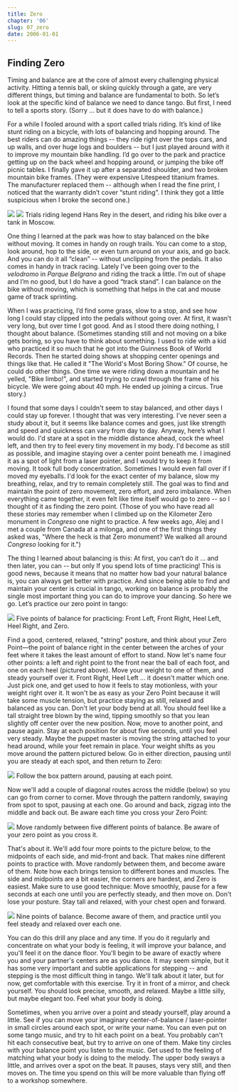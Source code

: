 ```yaml
---
title: Zero
chapter: '06'
slug: 07_zero
date: 2006-01-01
---
```


## Finding Zero

Timing and balance are at the core of almost every challenging physical activity. Hitting a tennis ball, or skiing quickly through a gate, are very different things, but timing and balance are fundamental to both. So let’s look at the specific kind of balance we need to dance tango. But first, I need to tell a sports story. (Sorry ... but it does have to do with balance.)

For a while I fooled around with a sport called trials riding. It’s kind of like stunt riding on a bicycle, with lots of balancing and hopping around. The best riders can do amazing things -- they ride right over the tops cars, and up walls, and over huge logs and boulders -- but I just played around with it to improve my mountain bike handling. I’d go over to the park and practice getting up on the back wheel and hopping around, or jumping the bike off picnic tables. I finally gave it up after a separated shoulder, and two broken mountain bike frames. (They were expensive Litespeed titanium frames. The manufacturer replaced them -- although when I read the fine print, I noticed that the warranty didn’t cover “stunt riding”. I think they got a little suspicious when I broke the second one.)

![](/6_pics/photos/hans1W.jpg)
![](/6_pics/photos/hanstankW.jpg)
Trials riding legend Hans Rey in the desert, and riding his bike over a tank in Moscow.

One thing I learned at the park was how to stay balanced on the bike without moving. It comes in handy on rough trails. You can come to a stop, look around, hop to the side, or even turn around on your axis, and go back. And you can do it all “clean” -- without unclipping from the pedals. It also comes in handy in track racing. Lately I’ve been going over to the _velodromo_ in _Parque Belgrano_ and riding the track a little. I’m out of shape and I’m no good, but I do have a good “track stand”. I can balance on the bike without moving, which is something that helps in the cat and mouse game of track sprinting.

When I was practicing, I’d find some grass, slow to a stop, and see how long I could stay clipped into the pedals without going over. At first, it wasn’t very long, but over time I got good. And as I stood there doing nothing, I thought about balance. (Sometimes standing still and not moving on a bike gets boring, so you have to think about something. I used to ride with a kid who practiced it so much that he got into the Guinness Book of World Records. Then he started doing shows at shopping center openings and things like that. He called it "The World's Most Boring Show." Of course, he could do other things. One time we were riding down a mountain and he yelled, "Bike limbo!", and started trying to crawl through the frame of his bicycle. We were going about 40 mph. He ended up joining a circus. True story.)

I found that some days I couldn't seem to stay balanced, and other days I could stay up forever. I thought that was very interesting. I’ve never seen a study about it, but it seems like balance comes and goes, just like strength and speed and quickness can vary from day to day. Anyway, here’s what I would do. I'd stare at a spot in the middle distance ahead, cock the wheel left, and then try to feel every tiny movement in my body. I'd become as still as possible, and imagine staying over a center point beneath me. I imagined it as a spot of light from a laser pointer, and I would try to keep it from moving. It took full body concentration. Sometimes I would even fall over if I moved my eyeballs. I'd look for the exact center of my balance, slow my breathing, relax, and try to remain completely still. The goal was to find and maintain the point of zero movement, zero effort, and zero imbalance. When everything came together, it even felt like time itself would go to zero -- so I thought of it as finding the zero point. (Those of you who have read all these stories may remember when I climbed up on the Kilometer Zero monument in _Congreso_ one night to practice. A few weeks ago, Alej and I met a couple from Canada at a milonga, and one of the first things they asked was, "Where the heck is that Zero monument? We walked all around _Congreso_ looking for it.")

The thing I learned about balancing is this:  At first, you can’t do it ... and then later, you can -- but only If you spend lots of time practicing! This is good news, because it means that no matter how bad your natural balance is, you can always get better with practice. And since being able to find and maintain your center is crucial in tango, working on balance is probably the single most important thing you can do to improve your dancing. So here we go. Let’s practice our zero point in tango:

![](/6_pics/stick_man/feet1W.jpg)
Five points of balance for practicing: Front Left, Front Right,
Heel Left, Heel Right, and Zero.

Find a good, centered, relaxed, "string" posture, and think about your Zero Point—the point of balance right in the center between the arches of your feet where it takes the least amount of effort to stand. Now let's name four other points: a left and right point to the front near the ball of each foot, and one on each heel (pictured above). Move your weight to one of them, and steady yourself over it. Front Right, Heel Left ... it doesn't matter which one. Just pick one, and get used to how it feels to stay motionless, with your weight right over it. It won't be as easy as your Zero Point because it will take some muscle tension, but practice staying as still, relaxed and balanced as you can. Don't let your body bend at all. You should feel like a tall straight tree blown by the wind, tipping smoothly so that you lean slightly off center over the new position. Now, move to another point, and pause again. Stay at each position for about five seconds, until you feel very steady. Maybe the puppet master is moving the string attached to your head around, while your feet remain in place. Your weight shifts as you move around the pattern pictured below. Go in either direction, pausing until you are steady at each spot, and then return to Zero:

![](/6_pics/stick_man/feet2W.jpg)
Follow the box pattern around, pausing at each point.

Now we'll add a couple of diagonal routes across the middle (below) so you can go from corner to corner. Move through the pattern randomly, swaying from spot to spot, pausing at each one. Go around and back, zigzag into the middle and back out. Be aware each time you cross your Zero Point:

![](/6_pics/stick_man/feet3W.jpg)
Move randomly between five different points of balance.
Be aware of your zero point as you cross it.

That's about it. We'll add four more points to the picture below, to the midpoints of each side, and mid-front and back. That makes nine different points to practice with. Move randomly between them, and become aware of them. Note how each brings tension to different bones and muscles. The side and midpoints are a bit easier, the corners are hardest, and Zero is easiest. Make sure to use good technique: Move smoothly, pause for a few seconds at each one until you are perfectly steady, and then move on. Don't lose your posture. Stay tall and relaxed, with your chest open and forward.

![](/6_pics/stick_man/balance5W.jpg)
Nine points of balance. Become aware of them, and
practice until you feel steady and relaxed over each one.

You can do this drill any place and any time. If you do it regularly and concentrate on what your body is feeling, it will improve your balance, and you'll feel it on the dance floor. You'll begin to be aware of exactly where you and your partner's centers are as you dance. It may seem simple, but it has some very important and subtle applications for stepping -- and stepping is the most difficult thing in tango. We'll talk about it later, but for now, get comfortable with this exercise. Try it in front of a mirror, and check yourself. You should look precise, smooth, and relaxed. Maybe a little silly, but maybe elegant too. Feel what your body is doing.

Sometimes, when you arrive over a point and steady yourself, play around a little. See if you can move your imaginary center-of-balance / laser-pointer in small circles around each spot, or write your name. You can even put on some tango music, and try to hit each point on a beat. You probably can't hit each consecutive beat, but try to arrive on one of them. Make tiny circles with your balance point you listen to the music. Get used to the feeling of matching what your body is doing to the melody. The upper body sways a little, and arrives over a spot on the beat. It pauses, stays very still, and then moves on. The time you spend on this will be more valuable than flying off to a workshop somewhere.
